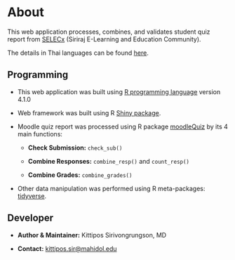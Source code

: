 About
================

This web application processes, combines, and validates student quiz
report from [SELECx](http://selecx.si.mahidol.ac.th) (Siriraj E-Learning
and Education Community).

The details in Thai languages can be found
[here](https://docs.google.com/document/d/1F4Sbdz6TAYDq9YloOJOFm4eht5524166LGGfW_5GRGU/edit?usp=sharing).

## Programming

-   This web application was built using [R programming
    language](https://cran.r-project.org) version 4.1.0

-   Web framework was built using R [Shiny
    package](https://shiny.rstudio.com).

-   Moodle quiz report was processed using R package
    [moodleQuiz](https://github.com/Lightbridge-AI/moodleQuiz) by its 4
    main functions:

    -   **Check Submission:** `check_sub()`

    -   **Combine Responses:** `combine_resp()` and `count_resp()`

    -   **Combine Grades:** `combine_grades()`

-   Other data manipulation was performed using R meta-packages:
    [tidyverse](https://www.tidyverse.org).

## Developer

-   **Author & Maintainer:** Kittipos Sirivongrungson, MD

-   **Contact:** [kittipos.sir@mahidol.edu](kittipos.sir@mahidol.edu)
